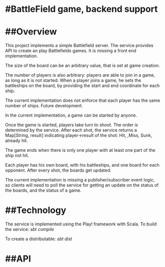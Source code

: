 #BattleField game, backend support
====================================

##Overview
=======================================
This project implements a simple Battlefield server.
The service provides API to create an play Battlefields games. It is missing a front end implementation.

The size of the board can be an arbitrary value, that is set at game creation.

The number of players is also arbitrary: players are able to join in a game, as long as it is not started.
When  a player joins a game, he sets the battleships on the board, by providing the start and end
coordinate for each ship.

The current implementation does not enforce that each player has the same number of ships. Future development.

In the current implementation, a game can be started by anyone.

Once the game is started, players take turn to shoot. The order is determined by the service.
After each shot, the service returns a Map[String, result] indicating player->result of the shot:
Hit, ,Miss, Sunk, already hit.

The game ends when there is only one player with at least one part of the ship not hit.

Each player has his own board, with his battleships, and one board for each opponent.
After every shot, the boards get updated.

The current implementation is missing a publisher/subscriber event logic, so clients will need to poll
the service for getting an update on the status of the boards, and the status of a game.


##Technology
=======================================
The service is implemented using the Play! framework with Scala.
To build the service:
*sbt compile*

To create a distributable:
*sbt dist*


##API
=====================================
